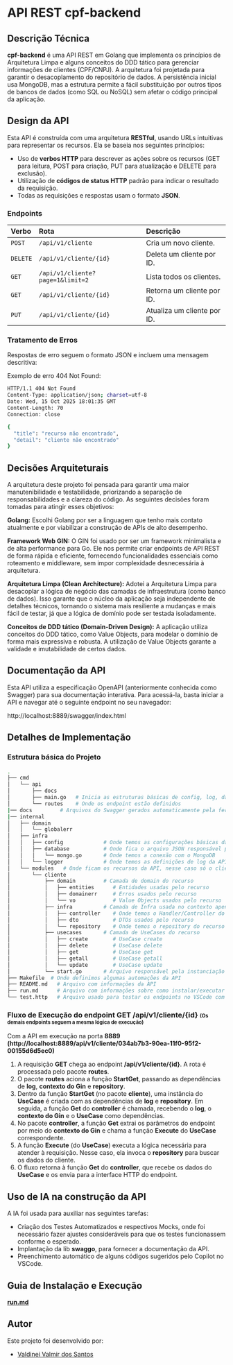 # API REST cpf-backend

## Descrição Técnica

**cpf-backend** é uma API REST em Golang que implementa os princípios de Arquitetura Limpa e alguns conceitos do DDD tático para gerenciar informações de clientes (CPF/CNPJ).
A arquitetura foi projetada para garantir o desacoplamento do repositório de dados. A persistência inicial usa MongoDB, mas a estrutura permite a fácil substituição por outros tipos de bancos de dados (como SQL ou NoSQL) sem afetar o código principal da aplicação.

## Design da API
Esta API é construída com uma arquitetura **RESTful**, usando URLs intuitivas para representar os recursos. Ela se baseia nos seguintes princípios:

-   Uso de **verbos HTTP** para descrever as ações sobre os recursos (GET para leitura, POST para criação, PUT para atualização e DELETE para exclusão).
-   Utilização de **códigos de status HTTP** padrão para indicar o resultado da requisição.
-   Todas as requisições e respostas usam o formato **JSON**.

### Endpoints

| Verbo   | Rota                                               | Descrição                             |
| :------ | :------------------------------------------------- | :------------------------------------ |
| `POST`  | `/api/v1/cliente`                                  | Cria um novo cliente.                 |
| `DELETE`| `/api/v1/cliente/{id}`                             | Deleta um cliente por ID.             |
| `GET`   | `/api/v1/cliente?page=1&limit=2`                   | Lista todos os clientes.              |
| `GET`   | `/api/v1/cliente/{id}`                             | Retorna um cliente por ID.            |
| `PUT`   | `/api/v1/cliente/{id}`                             | Atualiza um cliente por ID.           |


### Tratamento de Erros

Respostas de erro seguem o formato JSON e incluem uma mensagem descritiva:

Exemplo de erro 404 Not Found:

```bash
HTTP/1.1 404 Not Found
Content-Type: application/json; charset=utf-8
Date: Wed, 15 Oct 2025 18:01:35 GMT
Content-Length: 70
Connection: close

{
  "title": "recurso não encontrado",
  "detail": "cliente não encontrado"
}
```

## Decisões Arquiteturais

A arquitetura deste projeto foi pensada para garantir uma maior manutenibilidade e testabilidade, priorizando a separação de responsabilidades e a clareza do código. 
As seguintes decisões foram tomadas para atingir esses objetivos:

**Golang:** Escolhi Golang por ser a linguagem que tenho mais contato atualmente e por viabilizar a construção de APIs de alto desempenho.

**Framework Web GIN:** O GIN foi usado por ser um framework minimalista e de alta performance para Go. Ele nos permite criar endpoints de API REST de forma rápida e eficiente, fornecendo funcionalidades essenciais como roteamento e middleware, sem impor complexidade desnecessária à arquitetura.

**Arquitetura Limpa (Clean Architecture):** Adotei a Arquitetura Limpa para desacoplar a lógica de negócio das camadas de infraestrutura (como banco de dados). Isso garante que o núcleo da aplicação seja independente de detalhes técnicos, tornando o sistema mais resiliente a mudanças e mais fácil de testar, já que a lógica de domínio pode ser testada isoladamente.

**Conceitos de DDD tático (Domain-Driven Design):** A aplicação utiliza conceitos do DDD tático, como Value Objects, para modelar o domínio de forma mais expressiva e robusta. A utilização de Value Objects garante a validade e imutabilidade de certos dados.


## Documentação da API

Esta API utiliza a especificação OpenAPI (anteriormente conhecida como Swagger) para sua documentação interativa. Para acessá-la, basta iniciar a API e navegar até o seguinte endpoint no seu navegador:

http://localhost:8889/swagger/index.html


## Detalhes de Implementação

### Estrutura básica do Projeto

```bash
.
├── cmd
│   └── api
│       ├── docs      
│       ├── main.go   # Inicia as estruturas básicas de config, log, database e framework GIN
│       └── routes    # Onde os endpoint estão definidos
|── docs         # Arquivos do Swagger gerados automaticamente pela ferramenta
|── internal
│   ├── domain
│   │   └── globalerr
│   ├── infra
│   │   ├── config             # Onde temos as configurações básicas da API
│   │   ├── database           # Onde fica o arquivo JSON responsável pelo repositório
│   │   │   └── mongo.go       # Onde temos a conexão com o MongoDB
│   │   └── logger             # Onde temos as definições de log da API 
│   └── modules   # Onde ficam os recursos da API, nesse caso só o cliente
│       └── cliente
│           ├── domain         # Camada de domain do recurso
│           │   ├── entities      # Entidades usadas pelo recurso
│           │   ├── domainerr     # Erros usados pelo recurso
│           │   └── vo            # Value Objects usados pelo recurso
│           ├── infra          # Camada de Infra usada no contexto apenas do recurso
│           │   ├── controller    # Onde temos o Handler/Controller do recurso
│           │   ├── dto           # DTOs usados pelo recurso
│           │   └── repository    # Onde temos o repository do recurso
│           ├── usecases       # Camada de UseCases do recurso
│           │   ├── create        # UseCase create
│           │   ├── delete        # UseCase delete
│           │   ├── get           # UseCase get
│           │   ├── getall        # UseCase getall
│           │   └── update        # UseCase update
│           └── start.go       # Arquivo responsável pela instanciação das dependências que serão usadas por cada usecase
├── Makefile  # Onde definimos algumas automações da API
├── README.md   # Arquivo com informações da API
├── run.md      # Arquivo com informações sobre como instalar/executar a API
└── test.http   # Arquivo usado para testar os endpoints no VSCode com a extensão Client Rest instalada
```

<h3>Fluxo de Execução do endpoint GET /api/v1/cliente/{id} <span style="font-size: 0.7em;">(Os demais endpoints seguem a mesma lógica de execução)</span></h3>

Com a API em execução na porta **8889**  
**(http://localhost:8889/api/v1/cliente/034ab7b3-90ea-11f0-95f2-00155d6d5ec0)**
1. A requisição **GET** chega ao endpoint **/api/v1/cliente/{id}**. A rota é processada pelo pacote **routes**.
2. O pacote **routes** aciona a função **StartGet**, passando as dependências de **log**, **contexto do Gin** e **repository**.
3. Dentro da função **StartGet** (no pacote **cliente**), uma instância do **UseCase** é criada com as dependências de **log** e **repository**. Em seguida, a função **Get** do **controller** é chamada, recebendo o **log**, o **contexto do Gin** e o **UseCase** como dependências.
4. No pacote **controller**, a função **Get** extrai os parâmetros do endpoint por meio do **contexto do Gin** e chama a função **Execute** do **UseCase** correspondente.
5. A função **Execute** (do **UseCase**) executa a lógica necessária para atender à requisição. Nesse caso, ela invoca o **repository** para buscar os dados do cliente.
6. O fluxo retorna à função **Get** do **controller**, que recebe os dados do **UseCase** e os envia para a interface HTTP do endpoint.


## Uso de IA na construção da API
A IA foi usada para auxiliar nas seguintes tarefas:
- Criação dos Testes Automatizados e respectivos Mocks, onde foi necessário fazer ajustes consideráveis para que os testes funcionassem conforme o esperado. 
- Implantação da lib **swaggo**, para fornecer a documentação da API.
- Preenchimento automático de alguns códigos sugeridos pelo Copilot no VSCode.

## Guia de Instalação e Execução
[**run.md**](./run.md)

## Autor

Este projeto foi desenvolvido por:

*   [Valdinei Valmir dos Santos](https://github.com/valdinei-santos)
